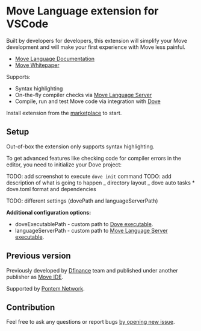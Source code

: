 # Move Language extension for VSCode

Built by developers for developers, this extension will simplify your Move development and will make your first
experience with Move less painful.

-   [Move Language Documentation](https://developers.diem.com/docs/move/overview)
-   [Move Whitepaper](https://developers.diem.com/main/docs/move-paper)

Supports:

-   Syntax highlighting
-   On-the-fly compiler checks via [Move Language Server]()
-   Compile, run and test Move code via integration with [Dove]()

Install extension from
the [marketplace](https://marketplace.visualstudio.com/items?itemName=PontemNetwork.move-language) to start.

## Setup

Out-of-box the extension only supports syntax highlighting.

To get advanced features like checking code for compiler errors in the editor, you need to initialize your Dove project:

TODO: add screenshot to execute `dove init` command
TODO: add description of what is going to happen
_ directory layout
_ dove auto tasks \* dove.toml format and dependencies

TODO: different settings (dovePath and languageServerPath)

**Additional configuration options:**

-   doveExecutablePath - custom path to [Dove executable](https://github.com/dfinance/move-tools#dove).
-   languageServerPath - custom path
    to [Move Language Server executable](https://github.com/dfinance/move-tools#language-server).

## Previous version

Previously developed by [Dfinance](https://dfinance.co) team and published under another publisher
as [Move IDE](https://marketplace.visualstudio.com/items?itemName=damirka.move-ide).

Supported by [Pontem Network](https://pontem.network).

## Contribution

Feel free to ask any questions or report
bugs [by opening new issue](https://github.com/pontem-network/vscode-move-ide/issues).
